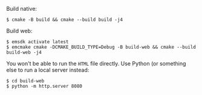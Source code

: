 Build native:
```shell
$ cmake -B build && cmake --build build -j4
```

Build web:
```shell
$ emsdk activate latest
$ emcmake cmake -DCMAKE_BUILD_TYPE=Debug -B build-web && cmake --build build-web -j4
```

You won't be able to run the `HTML` file directly. Use Python (or something else to run a local server instead:
```
$ cd build-web
$ python -m http.server 8080
```
